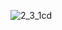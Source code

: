 ![2_3_1cd](https://user-images.githubusercontent.com/26391819/96605491-f0731880-12fe-11eb-8bbd-b6009fea5776.png)

